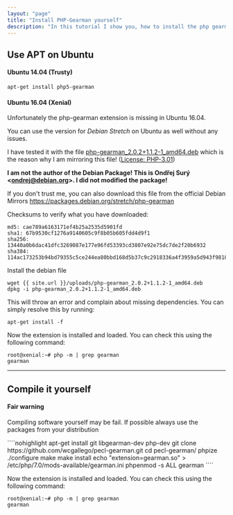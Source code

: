 ```yaml
---
layout: "page"
title: "Install PHP-Gearman yourself"
description: "In this tutorial I show you, how to install the php gearman extension"
---
```

## Use APT on Ubuntu

#### Ubuntu 14.04 (Trusty)
````nohighlight
apt-get install php5-gearman
````

#### Ubuntu 16.04 (Xenial)
Unfortunately the php-gearman extension is missing in Ubuntu 16.04.

You can use the version for *Debian Stretch* on Ubuntu as well without any issues.

I have tested it with the file <a href="{{ site.url }}/uploads/php-gearman_2.0.2+1.1.2-1_amd64.deb">php-gearman_2.0.2+1.1.2-1_amd64.deb</a>
which is the reason why I am mirroring this file! (<a href="{{ site.url }}/uploads/php-gearman_2.0.2+1.1.2-1_amd64-copyright.txt" target="_blank">License: PHP-3.01</a>)

**I am not the author of the Debian Package! This is Ondřej Surý &lt;ondrej@debian.org&gt;. I did not modified the package!**

If you don't trust me, you can also download this file from the official Debian Mirrors
<a href="https://packages.debian.org/stretch/php-gearman" target="_blank">https://packages.debian.org/stretch/php-gearman</a>

Checksums to verify what you have downloaded:
````nohighlight
md5: cae789a6163171ef4b25a2535d5901fd
sha1: 67b9530cf1276a9140605c9f8b05b605fdd4d9f1
sha256: 13440a0b6dac41dfc3269087e177e96fd53393cd3807e92e75dc7de2f20b6932
sha384: 114ac173253b94bd79355c5ce244ea80bbd168d5b37c9c2918336a4f3959a5d943f981847ea5a006c8a28191e82303db
````

Install the debian file
````nohighlight
wget {{ site.url }}/uploads/php-gearman_2.0.2+1.1.2-1_amd64.deb
dpkg -i php-gearman_2.0.2+1.1.2-1_amd64.deb
````
This will throw an error and complain about missing dependencies. You can simply resolve this by running:
````nohighlight
apt-get install -f
````

Now the extension is installed and loaded. You can check this using the following command:
````nohighlight
root@xenial:~# php -m | grep gearman
gearman
````

---

## Compile it yourself
<div class="callout callout-warning">
    <h4>Fair warning</h4>
    <p>
        Compiling software yourself may be fail. If possible always use the packages from your distribution
    </p>
</div>
````nohighlight
apt-get install git libgearman-dev php-dev
git clone https://github.com/wcgallego/pecl-gearman.git
cd pecl-gearman/
phpize
./configure
make
make install
echo "extension=gearman.so" > /etc/php/7.0/mods-available/gearman.ini
phpenmod -s ALL gearman
````

Now the extension is installed and loaded. You can check this using the following command:
````nohighlight
root@xenial:~# php -m | grep gearman
gearman
````
